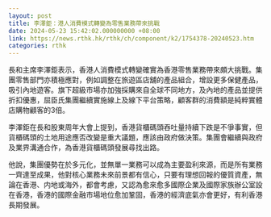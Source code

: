 ```yaml
---
layout: post
title: 李澤鉅：港人消費模式轉變為零售業務帶來挑戰
date: 2024-05-23 15:42:02.000000000 +08:00
link: https://news.rthk.hk/rthk/ch/component/k2/1754378-20240523.htm
categories: rthk
---
```


長和主席李澤鉅表示，香港人消費模式轉變確實為香港零售業務帶來頗大挑戰。集團零售部門亦積極應對，例如調整在旅遊區店舖的產品組合，增設更多保健產品，吸引內地遊客。旗下超級市場亦加強採購來自全球不同地方，及內地的產品並提供折扣優惠，屈臣氏集團繼續實施線上及線下平台策略，顧客群的消費額是純粹實體店購物顧客的3倍。

李澤鉅在長和股東周年大會上提到，香港貨櫃碼頭吞吐量持續下跌是不爭事實，但貨櫃碼頭的土地用途應否改變是重大議題，應該由政府做決策。集團會繼續與政府及業界溝通合作，為香港貨櫃碼頭發展尋找出路。

他說，集團優勢在於多元化，並無單一業務可以成為主要盈利來源，而是所有業務一齊達至成果，他對核心業務未來前景都有信心，只要有理想回報的優質資產，無論在香港、内地或海外，都會考慮，又認為愈來愈多國際企業及國際家族辦公室設在香港，香港的國際金融市場地位愈加鞏固，香港的經濟底氣亦會更好，有利香港長期發展。

